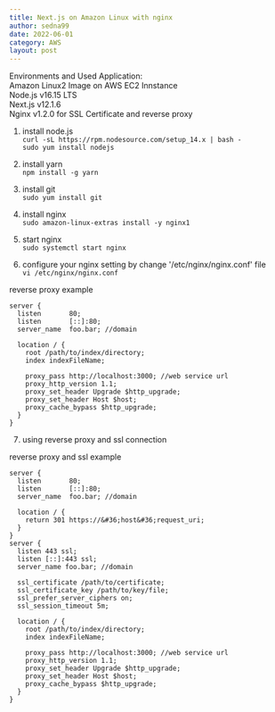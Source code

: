 ```yaml
---
title: Next.js on Amazon Linux with nginx
author: sedna99
date: 2022-06-01
category: AWS
layout: post
---
```


Environments and Used Application:  
Amazon Linux2 Image on AWS EC2 Innstance  
Node.js v16.15 LTS  
Next.js v12.1.6  
Nginx v1.2.0 for SSL Certificate and reverse proxy  

1. install node.js  
```curl -sL https://rpm.nodesource.com/setup_14.x | bash -```  
```sudo yum install nodejs```   

2. install yarn  
```npm install -g yarn```  

3. install git  
```sudo yum install git```  

4. install nginx  
```sudo amazon-linux-extras install -y nginx1```  

5. start nginx  
```sudo systemctl start nginx```  

6. configure your nginx setting by change '/etc/nginx/nginx.conf' file  
```vi /etc/nginx/nginx.conf```  

reverse proxy example  
```
server {  
  listen       80;  
  listen       [::]:80;  
  server_name  foo.bar; //domain  

  location / {  
    root /path/to/index/directory;  
    index indexFileName;  

    proxy_pass http://localhost:3000; //web service url  
    proxy_http_version 1.1;  
    proxy_set_header Upgrade $http_upgrade;  
    proxy_set_header Host $host;  
    proxy_cache_bypass $http_upgrade;  
  }  
}  
```
7. using reverse proxy and ssl connection  

reverse proxy and ssl example   
```
server {  
  listen       80;  
  listen       [::]:80;  
  server_name  foo.bar; //domain  

  location / {  
    return 301 https://&#36;host&#36;request_uri;  
  }  
}  
server {  
  listen 443 ssl;  
  listen [::]:443 ssl;  
  server_name foo.bar; //domain  

  ssl_certificate /path/to/certificate;  
  ssl_certificate_key /path/to/key/file;  
  ssl_prefer_server_ciphers on;  
  ssl_session_timeout 5m;  

  location / {  
    root /path/to/index/directory;  
    index indexFileName;  

    proxy_pass http://localhost:3000; //web service url  
    proxy_http_version 1.1;  
    proxy_set_header Upgrade $http_upgrade;  
    proxy_set_header Host $host;  
    proxy_cache_bypass $http_upgrade;  
  }  
}  
```